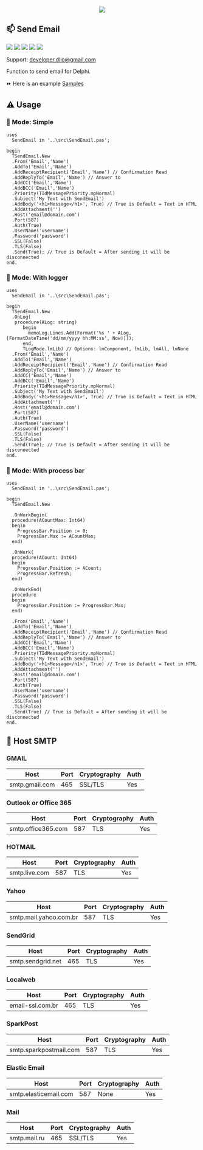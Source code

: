 <p align="center"><br>
  <img src="https://github.com/dliocode/SendEmail/blob/main/SendEmail.jpg"><br>
</p> 

## :mailbox: Send Email

![](https://img.shields.io/github/stars/dliocode/SendEmail.svg) ![](https://img.shields.io/github/forks/dliocode/SendEmail.svg) ![](https://img.shields.io/github/v/tag/dliocode/SendEmail.svg) ![](https://img.shields.io/github/release/dliocode/SendEmail.svg) ![](https://img.shields.io/github/issues/dliocode/SendEmail.svg)

Support: developer.dlio@gmail.com

Function to send email for Delphi.

:fast_forward: Here is an example [Samples](https://github.com/dliocode/SendEmail/tree/main/samples)

## :warning: Usage

### :green_book: Mode: Simple

```delphi
uses
  SendEmail in '..\src\SendEmail.pas';

begin
  TSendEmail.New
  .From('Email','Name')
  .AddTo('Email','Name')
  .AddReceiptRecipient('Email','Name') // Confirmation Read
  .AddReplyTo('Email','Name') // Answer to
  .AddCC('Email','Name')
  .AddBCC('Email','Name')
  .Priority(TIdMessagePriority.mpNormal)
  .Subject('My Text with SendEmail')
  .AddBody('<h1>Message</h1>', True) // True is Default = Text in HTML
  .AddAttachment('')
  .Host('email@domain.com')
  .Port(587)
  .Auth(True)
  .UserName('username')
  .Password('password')
  .SSL(False)
  .TLS(False)
  .Send(True); // True is Default = After sending it will be disconnected
end.
```

### :orange_book: Mode: With logger

```delphi
uses
  SendEmail in '..\src\SendEmail.pas';

begin
  TSendEmail.New
  .OnLog(
   procedure(ALog: string)
      begin
        memoLog.Lines.Add(Format('%s ' + ALog, [FormatDateTime('dd/mm/yyyy hh:MM:ss', Now)]));
      end,
      TLogMode.lmLib) // Options: lmComponent, lmLib, lmAll, lmNone  
  .From('Email','Name')
  .AddTo('Email','Name')
  .AddReceiptRecipient('Email','Name') // Confirmation Read
  .AddReplyTo('Email','Name') // Answer to
  .AddCC('Email','Name')
  .AddBCC('Email','Name')
  .Priority(TIdMessagePriority.mpNormal)
  .Subject('My Text with SendEmail')
  .AddBody('<h1>Message</h1>', True) // True is Default = Text in HTML
  .AddAttachment('')
  .Host('email@domain.com')
  .Port(587)
  .Auth(True)
  .UserName('username')
  .Password('password')
  .SSL(False)
  .TLS(False)
  .Send(True); // True is Default = After sending it will be disconnected
end. 
```

### :closed_book: Mode: With process bar

```delphi
uses
  SendEmail in '..\src\SendEmail.pas';

begin
  TSendEmail.New
  
  .OnWorkBegin(
  procedure(ACountMax: Int64)
  begin
	ProgressBar.Position := 0;     
	ProgressBar.Max := ACountMax;
  end)

  .OnWork(
  procedure(ACount: Int64)
  begin
	ProgressBar.Position := ACount;
	ProgressBar.Refresh;
  end)

  .OnWorkEnd(
  procedure
  begin
	ProgressBar.Position := ProgressBar.Max;
  end)  
  
  .From('Email','Name')
  .AddTo('Email','Name')
  .AddReceiptRecipient('Email','Name') // Confirmation Read
  .AddReplyTo('Email','Name') // Answer to
  .AddCC('Email','Name')
  .AddBCC('Email','Name')
  .Priority(TIdMessagePriority.mpNormal)
  .Subject('My Text with SendEmail')
  .AddBody('<h1>Message</h1>', True) // True is Default = Text in HTML
  .AddAttachment('')
  .Host('email@domain.com')
  .Port(587)
  .Auth(True)
  .UserName('username')
  .Password('password')
  .SSL(False)
  .TLS(False)
  .Send(True) // True is Default = After sending it will be disconnected
end.
```

## :satellite: Host SMTP

### GMAIL

| Host | Port | Cryptography | Auth |
| -------------- | --- | ------- | --- |
| smtp.gmail.com | 465 | SSL/TLS | Yes |


### Outlook or Office 365

| Host | Port | Cryptography | Auth |
| ------------------ | --- | --- | --- |
| smtp.office365.com | 587 | TLS | Yes |


### HOTMAIL

| Host | Port | Cryptography | Auth |
| ------------- | --- | --- | --- |
| smtp.live.com | 587 | TLS | Yes |


### Yahoo

| Host | Port | Cryptography | Auth |
| ---------------------- | --- | --- | --- |
| smtp.mail.yahoo.com.br | 587 | TLS | Yes |


### SendGrid

| Host | Port | Cryptography | Auth |
| ----------------- | --- | --- | --- |
| smtp.sendgrid.net | 465 | TLS | Yes |


### Localweb

| Host | Port | Cryptography | Auth |
| ---------------- | --- | --- | --- |
| email-ssl.com.br | 465 | TLS | Yes |


### SparkPost

| Host | Port | Cryptography | Auth |
| ---------------------- | --- | --- | --- |
| smtp.sparkpostmail.com | 587 | TLS | Yes |


### Elastic Email

| Host | Port | Cryptography | Auth |
| --------------------- | --- | ---- | --- |
| smtp.elasticemail.com | 587 | None | Yes |


### Mail

| Host | Port | Cryptography | Auth |
| ------------ | --- | ------- | --- |
| smtp.mail.ru | 465 | SSL/TLS | Yes |

